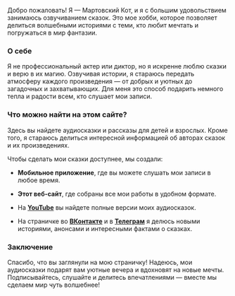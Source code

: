Добро пожаловать! Я — Мартовский Кот, и я с большим удовольствием занимаюсь озвучиванием сказок. Это мое хобби, которое позволяет делиться волшебными историями с теми, кто любит мечтать и погружаться в мир фантазии.

### О себе

Я не профессиональный актер или диктор, но я искренне люблю сказки и верю в их магию. Озвучивая истории, я стараюсь передать атмосферу каждого произведения — от добрых и уютных до загадочных и захватывающих. Для меня это способ подарить немного тепла и радости всем, кто слушает мои записи.

### Что можно найти на этом сайте?

Здесь вы найдете аудиосказки и рассказы для детей и взрослых. Кроме того, я стараюсь делиться интересной информацией об авторах сказок и их произведениях.

Чтобы сделать мои сказки доступнее, мы создали:

- **Мобильное приложение**, где вы можете слушать мои записи в любое время.

- **Этот веб-сайт**, где собраны все мои работы в удобном формате.

- На [**YouTube**](https://youtube.com/@bibliocaty) вы найдете полные версии моих аудиосказок.
- На страничке во [**ВКонтакте**](https://vk.com/club227997256) и в [**Телеграм**](https://t.me/cat_andersen) я делюсь новыми историями, анонсами и интересными фактами о сказках.

### Заключение

Спасибо, что вы заглянули на мою страничку! Надеюсь, мои аудиосказки подарят вам уютные вечера и вдохновят на новые мечты. Подписывайтесь, слушайте и делитесь впечатлениями — вместе мы сделаем мир чуть волшебнее!

